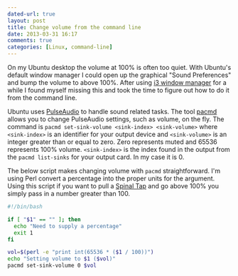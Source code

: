 ```yaml
---
dated-url: true
layout: post
title: Change volume from the command line
date: 2013-03-31 16:17
comments: true
categories: [Linux, command-line]
---
```


On my Ubuntu desktop the volume at 100% is often too quiet. With Ubuntu's default window manager I could open up the graphical "Sound Preferences" and bump the volume to above 100%. After using [i3 window manager](http://i3wm.org/) for a while I found myself missing this and took the time to figure out how to do it from the command line.

Ubuntu uses [PulseAudio](http://www.freedesktop.org/wiki/Software/PulseAudio) to handle sound related tasks. The tool [pacmd](http://linux.die.net/man/1/pacmd) allows you to change PulseAudio settings, such as volume, on the fly. The command is `pacmd set-sink-volume <sink-index> <sink-volume>` where `<sink-index>` is an identifier for your output device and `<sink-volume>` is an integer greater than or equal to zero. Zero represents muted and 65536 represents 100% volume. `<sink-index>` is the index found in the output from the `pacmd list-sinks` for your output card. In my case it is 0.

The below script makes changing volume with `pacmd` straightforward. I'm using Perl convert a percentage into the proper units for the <sink-volume> argument. Using this script if you want to pull a [Spinal Tap](http://www.youtube.com/watch?v=EbVKWCpNFhY) and go above 100% you simply pass in a number greater than 100.

``` bash
#!/bin/bash

if [ "$1" == "" ]; then
  echo "Need to supply a percentage"
  exit 1
fi

vol=$(perl -e "print int(65536 * ($1 / 100))")
echo "Setting volume to $1 ($vol)"
pacmd set-sink-volume 0 $vol
```